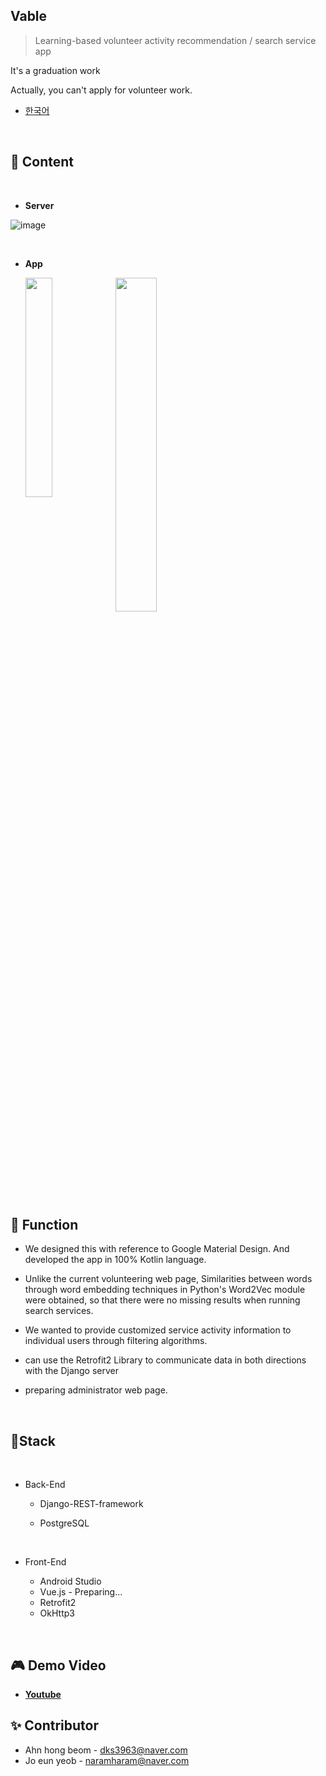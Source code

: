 ## Vable

> Learning-based volunteer activity recommendation / search service app

It's a graduation work

Actually, you can't apply for volunteer work.

- [한국어]()

<br>

## 🎯 Content

<br>

- **Server**

![image](https://user-images.githubusercontent.com/40753104/66038541-5c94aa00-e54d-11e9-9aa4-1f9c2d16b730.png)

<br>

- **App**

  <img src="https://user-images.githubusercontent.com/40753104/66039834-ec882300-e550-11e9-92ce-63503e7971f4.png" style="float:left" width="30%"/>                      <img src="https://user-images.githubusercontent.com/40753104/66040505-8d2b1280-e552-11e9-9f2e-dff6ef951394.png" width="37%"/>

<br>

## 🚀 Function

- We designed this with reference to Google Material Design. And developed the app in 100% Kotlin language. 

- Unlike the current volunteering web page, Similarities between words through word embedding techniques in Python's Word2Vec module were obtained, so that there were no missing results when running search services. 

- We wanted to provide customized service activity information to individual users through filtering algorithms.
- can use the Retrofit2 Library to communicate data in both directions with the Django server
- preparing administrator web page.

<br>

## 📍Stack

<br>

- Back-End

  - Django-REST-framework

  - PostgreSQL

    <br>

- Front-End
  - Android Studio
  - Vue.js - Preparing...
  - Retrofit2
  - OkHttp3

<br>

## 🎮 Demo Video

- **[Youtube](https://youtu.be/SLI1QrnsAAU)**

  

## ✨ Contributor

- Ahn hong beom - dks3963@naver.com
- Jo eun yeob -  naramharam@naver.com

